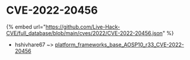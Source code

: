 # CVE-2022-20456
{% embed url="https://github.com/Live-Hack-CVE/full_database/blob/main/cves/2022/CVE-2022-20456.json" %}

* hshivhare67 ~> [platform_frameworks_base_AOSP10_r33_CVE-2022-20456](https://www.alice-snow.ru/2022/database/cve-2022-20456/platform_frameworks_base_aosp10_r33_cve-2022-20456-hshivhare67)